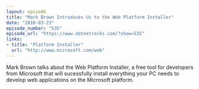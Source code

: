 ```yaml
---
layout: episode
title: "Mark Brown Introduces Us to the Web Platform Installer"
date: "2010-03-23"
episode_number: "535"
episode_url: "https://www.dotnetrocks.com/?show=535"
links:
- title: "Platform Installer"
  url: "http://www.microsoft.com/web"
---
```


Mark Brown talks about the Web Platform Installer, a free tool for developers from Microsoft that will sucessfully install everything your PC needs to develop web applications on the Microsoft platform.
